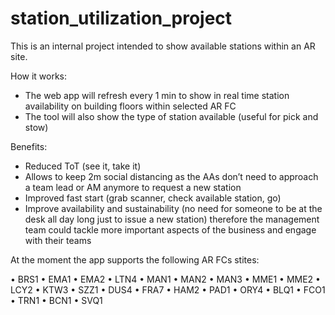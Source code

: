 # station_utilization_project
This is an internal project intended to show available stations within an AR site. 

How it works:

- The web app will refresh every 1 min to show in real time station availability on building floors within selected AR FC
- The tool will also show the type of station available (useful for pick and stow)

Benefits: 

- Reduced ToT (see it, take it)
- Allows to keep 2m social distancing as the AAs don’t need to approach a team lead or AM anymore to request a new station 
- Improved fast start (grab scanner, check available station, go)
- Improve availability and sustainability (no need for someone to be at the desk all day long just to issue a new station) therefore the management team could tackle more important aspects of the business and engage with their teams 

At the moment the app supports the following AR FCs stites:

•	BRS1
•	EMA1 
•	EMA2 
•	LTN4
•	MAN1 
•	MAN2 
•	MAN3
•	MME1
•	MME2
•	LCY2
•	KTW3
•	SZZ1
•	DUS4
•	FRA7
•	HAM2
•	PAD1
•	ORY4
•	BLQ1
•	FCO1
•	TRN1
•	BCN1
•	SVQ1
